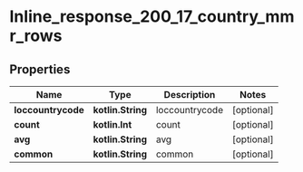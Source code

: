 
# Inline_response_200_17_country_mmr_rows

## Properties
Name | Type | Description | Notes
------------ | ------------- | ------------- | -------------
**loccountrycode** | **kotlin.String** | loccountrycode |  [optional]
**count** | **kotlin.Int** | count |  [optional]
**avg** | **kotlin.String** | avg |  [optional]
**common** | **kotlin.String** | common |  [optional]



